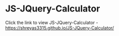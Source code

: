 # JS-JQuery-Calculator
Click the link to view JS-JQuery-Calculator - 
https://shreyas3315.github.io/JS-JQuery-Calculator/
